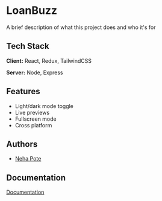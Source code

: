 
# LoanBuzz

A brief description of what this project does and who it's for


## Tech Stack

**Client:** React, Redux, TailwindCSS

**Server:** Node, Express


## Features

- Light/dark mode toggle
- Live previews
- Fullscreen mode
- Cross platform


## Authors

- [Neha Pote](https://www.github.com/octokatherine)


## Documentation

[Documentation](https://linktodocumentation)

